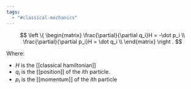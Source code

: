 ```yaml
---
tags:
  - "#classical-mechanics"
---
```

$$
\left \{
\begin{matrix}
\frac{\partial}{\partial q_i}H = -\dot p_i \\
\frac{\partial}{\partial p_i}H = \dot q_i \\
\end{matrix}
\right .
$$

Where:
- $H$ is the [[classical hamiltonian]]
- $q_i$ is the [[position]] of the $i$th particle.
- $p_i$ is the [[momentum]] of the $i$th particle